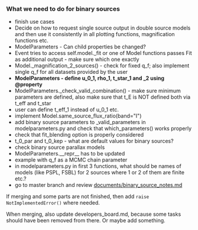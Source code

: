 ### What we need to do for binary sources

* finish use cases
* Decide on how to request single source output in double source models and then use it consistently in all plotting functions, magnification functions etc.
* ModelParameters - Can child properties be changed?
* Event tries to access self.model.\_fit or one of Model functions passes Fit as additional output - make sure which one exactly
* Model.\_magnification\_2\_sources() - check for fixed q\_f; also implement single q\_f for all datasets provided by the user
* **ModelParameters - define u\_0\_1, rho\_1, t\_star\_1 and \_2 using @property**
* ModelParameters.\_check\_valid\_combination() - make sure minimum parameters are defined, also make sure that t\_E is NOT defined both via t\_eff and t\_star
* user can define t\_eff\_1 instead of u\_0\_1 etc.
* implement Model.same\_source\_flux\_ratio(band="I")
* add binary source parameters to \_valid\_parameters in modelparameters.py and check that which\_parameters() works properly
* check that fit\_blending option is properly considered
* t\_0\_par and t\_0\_kep - what are default values for binary sources?
* check binary source parallax models
* ModelParameters.\_\_repr\_\_ has to be updated
* example with q\_f as a MCMC chain parameter
* in modelparameters.py in first 3 functions, what should be names of models (like PSPL, FSBL) for 2 sources where 1 or 2 of them are finite etc.?
* go to master branch and review [documents/binary_source_notes.md](https://github.com/rpoleski/MulensModel/blob/master/documents/binary_source_notes.md)

If merging and some parts are not finished, then add ```raise NotImplementedError()``` where needed.

When merging, also update developers_board.md, because some tasks should have been removed from there. Or maybe add something.

